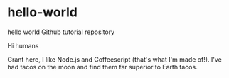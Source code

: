 # hello-world
hello world Github tutorial repository

Hi humans

Grant here, I like Node.js and Coffeescript (that's what I'm made of!).
I've had tacos on the moon and find them far superior to Earth tacos.
